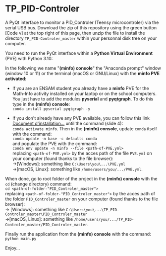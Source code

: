 # TP_PID-Controler

A PyQt interface to monitor a PID_Controler (Teensy microcontroler) via the serial USB bus. 
Download the zip of this repository using the green button [Code v] at the top right of this page, then unzip the file to install the directory `TP_PID-Controler_master` within your personnal disk tree on your computer.

You need to run the PyQt interface within a __Python Virtual Environment__ (PVE) with Python 3.10:</br>

In the following we name "__(minfo) console__" the "Anaconda prompt" window (window 10 or 11) or the terminal (macOS or GNU/Linux) with the __minfo PVE activated__:



- If you are an ENSAM student you already have a __minfo__ PVE for the Math-Info activity installed on your laptop or on the school computers.
You just have to add the modules __pyserial__ and __pyqtgraph__. To do this type in the __(minfo) console__:<br>
`conda install pyserial pyqtgraph -y`

- If you don't already have any PVE available, you can follow this link <A href="https://savoir.ensam.eu/moodle/mod/resource/view.php?id=10170">Document d'installation...</A> until the command (slide 4):<br>
`conda activate minfo`. Then in the __(minfo) console__, update `conda` itself with the command:<br>
`conda update -n base -c defaults conda`<br>
and populate the PVE with the command:<br>
`conda env update -n minfo --file <path-of-PVE.yml>`<br>
replacing `<path-of-PVE.yml>` by the acces path of the file `PVE.yml` on your computer (found thanks to the file browser):<br>
->[Windows]: something like `C:\Users\you\...\PVE.yml`<br>
->[macOS, Linux]: something like `/home/users/you/.../PVE.yml`.<br>

When done, go to root folder of the project in the __(minfo) console__ with the `cd` (change directory) command:<br>
`cd <path-of-folder-"PID_Controler_master">`<br>
replacing `<path-of-folder-"PID_Controler_master">` by the acces path of the folder `PID_Controler_master` on your computer (found thanks to the file browser):<br>
-> [Windows]: something like `C:\Users\you\...\TP_PID-Controler_master\PID_Controler_master`<br>
->[macOS, Linux]: something like `/home/users/you/.../TP_PID-Controler_master/PID_Controler_master`.

Finally run the application from the __(minfo) console__ with the command:<br>
`python main.py`<br>

Enjoy...


